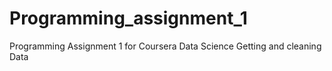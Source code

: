 Programming_assignment_1
========================

Programming Assignment 1 for Coursera Data Science Getting and cleaning Data
